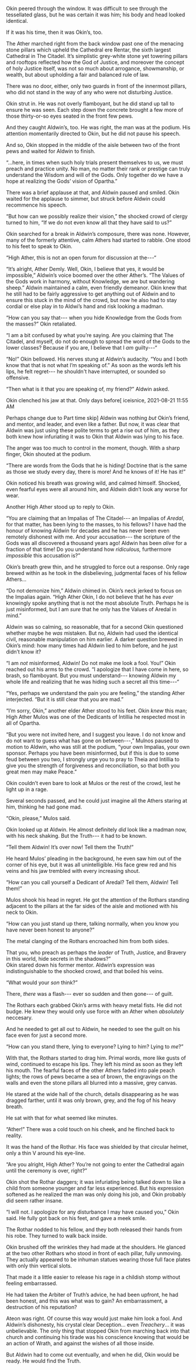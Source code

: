 Okin peered through the window. It was difficult to see through the tessellated glass, but he was certain it was him; his body and head looked identical. 

If it was his time, then it was Okin’s, too.

The Ather marched right from the back window past one of the menacing stone pillars which upheld the Cathedral ere Rentar, the sixth largest Cathedral in The Citadel. It’s simplistic grey-white stone yet towering pillars and rooftops reflected how the God of Justice, and moreover the concept of holy Justice itself, was not so much about arrogance, showmanship, or wealth, but about upholding a fair and balanced rule of law.

There was no door, either, only two guards in front of the innermost pillars, who did not stand in the way of any who were not disturbing Justice. 

Okin strut in. He was not overly flamboyant, but he did stand up tall to ensure he was seen. Each step down the concrete brought a few more of those thirty-or-so eyes seated in the front few pews. 

And they caught Aldwin’s, too. He was right, the man was at the podium. His attention momentarily directed to Okin, but he did not pause his speech.

And so, Okin stopped in the middle of the aisle between two of the front pews and waited for Aldwin to finish.

“...here, in times when such holy trials present themselves to us, we must preach and practice unity. No man, no matter their rank or prestige can truly understand the Wisdom and will of the Gods. Only together do we have a hope at realizing the Gods’ vision of Opartha.”

There was a brief applause at that, and Aldwin paused and smiled. Okin waited for the applause to simmer, but struck before Aldwin could recommence his speech.

“But how can we possibly realize their vision,” the shocked crowd of clergy turned to him, “If we do not even know all that they have said to us?”

Okin searched for a break in Aldwin’s composure, there was none. However, many of the formerly attentive, calm Athers had started to rabble. One stood to his feet to speak to Okin. 

“High Ather, this is not an open forum for discussion at the---“

“It’s alright, Ather Demly. Well, Okin, I believe that yes, it would be impossible,” Aldwin’s voice boomed over the other Ather’s. “The Values of the Gods work in harmony, without Knowledge, we are but wandering sheep.” Aldwin maintained a calm, even friendly demeanor. Okin knew that he still had to be fairly aggressive to get anything out of Aldwin and to ensure this stuck in the mind of the crowd, but now he also had to stay cordial or else play in to Aldwi’s hand and risk looking a madman.

“How can you say that--- when you hide Knowledge from the Gods from the masses?” Okin retaliated.

“I am a bit confused by what you’re saying. Are you claiming that The Citadel, and myself, do not do enough to spread the word of the Gods to the lower classes? Because if you are, I believe that I *am* guilty---“

“No!” Okin bellowed. His nerves stung at Aldwin’s audacity. “You and I both know that that is not what I’m speaking of.” As soon as the words left his lips, he felt regret--- he shouldn't have interrupted, or sounded so offensive.

“Then what is it that you are speaking of, my friend?” Aldwin asked.

Okin clenched his jaw at that. Only days before\[ iceisnice, 2021-08-21 11:55 AM

Perhaps change due to Part time skip\] Aldwin was nothing *but* Okin’s friend, and mentor, and leader, and even like a father. But now, it was clear that Aldwin was just using these polite terms to get a rise out of him, as they both knew how infuriating it was to Okin that Aldwin was lying to his face.

The anger was too much to control in the moment, though. With a sharp finger, Okin shouted at the podium.

“There are words from the Gods that he is hiding! Doctrine that is the same as those we study every day, there is more! And he knows of it! He has it!”

Okin noticed his breath was growing wild, and calmed himself. Shocked, even fearful eyes were all around him, and Aldwin didn’t look any worse for wear.

Another High Ather stood up to reply to Okin.

“You are claiming that an Impalias of The Citadel--- an Impalias of *Aredal*, for that matter, has been lying to the masses, to his fellows? I have had the honour of knowing Aldwin for decades and he has never been even remotely dishonest with me. And your accusation--- the scripture of the Gods was all discovered a thousand years ago! Aldwin has been *alive* for a fraction of that time! Do you understand how *ridiculous,* furthermore *impossible* this accusation is?”

Okin’s breath grew thin, and he struggled to force out a response. Only rage brewed within as he took in the disbelieving, judgmental faces of his fellow Athers...

“Do not demonize him,” Aldwin chimed in. Okin’s neck jerked to focus on the Impalias again. “High Ather Okin, I do not believe that he has *ever* knowingly spoke anything that is not the most absolute Truth. Perhaps he is just misinformed, but I am *sure* that he only has the Values of Aredal in mind.”

Aldwin was so calming, so reasonable, that for a second Okin questioned whether maybe he *was* mistaken. But no, Aldwin had used the identical civil, reasonable manipulation on him earlier. A darker question brewed in Okin’s mind: how many times had Aldwin lied to him before, and he just didn’t know it?

“I am *not* misinformed, Aldwin! Do not make me look a fool. You!” Okin reached out his arms to the crowd. “I apologize that I have come in here, so brash, so flamboyant. But you must understand--- knowing Aldwin my whole life and realizing that he was hiding such a secret all this time---“

“Yes, perhaps we understand the pain you are feeling,” the standing Ather interjected. “But it is still clear that you are mad.”

“I’m sorry, Okin,” another elder Ather stood to his feet. Okin *knew* this man; High Ather Mulos was one of the Dedicants of Intillia he respected most in all of Opartha. 

“But you were not invited here, and I suggest you leave. I do not know and do not want to guess what has gone on between---,” Mulnos paused to motion to Aldwin, who was still at the podium, “your own Impalias, your own sponsor. Perhaps you have been misinformed, but if this is due to some feud between you two, I strongly urge you to pray to Theia and Intillia to give you the strength of forgiveness and reconciliation, so that both you great men may make Peace.”

Okin couldn’t even bare to look at Mulos or the rest of the crowd, lest he light up in a rage. 

Several seconds passed, and he could just imagine all the Athers staring at him, thinking he had gone mad.

“Okin, please,” Mulos said.

Okin looked up at Aldwin. He almost definitely *did* look like a madman now, with his neck shaking. But the Truth--- it had to be known. 

“Tell them Aldwin! It’s over now! Tell them the Truth!”

He heard Mulos’ pleading in the background, he even saw him out of the corner of his eye, but it was all unintelligible. His face grew red and his veins and his jaw trembled with every increasing shout.

“How can you call yourself a Dedicant of Aredal? Tell them, Aldwin! Tell them!”

Mulos shook his head in regret. He got the attention of the Rothars standing adjacent to the pillars at the far sides of the aisle and motioned with his neck to Okin.

“How can you just stand up there, talking normally, when you know you have never been honest to anyone?”

The metal clanging of the Rothars encroached him from both sides.

That you, who preach as perhaps the *leader* of Truth, Justice, and Bravery in this world, hide secrets in the shadows?”  
	 Okin stared down his former mentor. Aldwin’s expression was indistinguishable to the shocked crowd, and that boiled his veins.

“What would your *son* think?”

There, *there* was a flash--- ever so sudden and then gone--- of guilt.

The Rothars each grabbed Okin’s arms with heavy metal fists. He did not budge. He knew they would only use force with an Ather when *absolutely* neccesary.

And he needed to get all out to Aldwin, he needed to see the guilt on his face even for just a second more.

“How can you stand there, lying to everyone? Lying to him? Lying to *me*?”

With that, the Rothars started to drag him. Primal words, more like gusts of wind, continued to escape his lips. They left his mind as soon as they left his mouth. The fearful faces of the other Athers faded into pale peach lights; the rows of pews became a sea of brown, the engravings on the walls and even the stone pillars all blurred into a massive, grey canvas. 

He stared at the wide hall of the church, details disappearing as he was dragged farther, until it was only brown, grey, and the fog of his heavy breath.

He sat with that for what seemed like minutes.

“Ather!” There was a cold touch on his cheek, and he flinched back to reality.

It was the hand of the Rothar. His face was shielded by that circular helmet, only a thin V around his eye-line.

“Are you alright, High Ather? You’re not going to enter the Cathedral again until the ceremony is over, right?”

Okin shot the Rothar daggers; it was infuriating being talked down to like a child from someone younger and far less experienced. But his expression softened as he realized the man was only doing his job, and Okin probably did seem rather insane. 

“I will not. I apologize for any disturbance I may have caused you,” Okin said. He fully got back on his feet, and gave a meek smile.

The Rothar nodded to his fellow, and they both released their hands from his robe. They turned to walk back inside. 

Okin brushed off the wrinkles they had made at the shoulders. He glanced at the two other Rothars who stood in front of each pillar, fully unmoving. They actually appeared to be inhuman statues wearing those full face plates with only thin vertical slots.

That made it a little easier to release his rage in a childish stomp without feeling embarrassed.

He had taken the Arbiter of Truth’s advice, he had been upfront, he had been honest, and this was what was to gain? An embarrassment, a destruction of his reputation?

Ateon was right. Of course this way would just make him look a fool. And Aldwin’s dishonesty, his crystal clear Deception... even *Treachery*... it was unbelievable. The only thing that stopped Okin from marching back into that church and continuing his tirade was his conscience knowing that would be an action of Wrath, and against the wishes of all those inside.

But Aldwin had to come out eventually, and when he did, Okin would be ready. He would find the Truth.